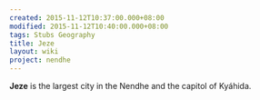 ```yaml
---
created: 2015-11-12T10:37:00.000+08:00
modified: 2015-11-12T10:40:00.000+08:00
tags: Stubs Geography
title: Jeze
layout: wiki
project: nendhe
---
```


**Jeze** is the largest city in the Nendhe and the capitol of Kyáhida.
